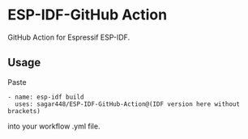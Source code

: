 # ESP-IDF-GitHub Action
GitHub Action for Espressif ESP-IDF.

## Usage
Paste

```
- name: esp-idf build
  uses: sagar448/ESP-IDF-GitHub-Action@(IDF version here without brackets)
```

into your workflow .yml file.
